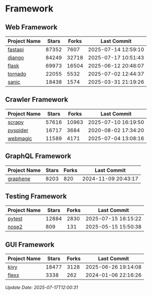 # Framework

## Web Framework
| Project Name | Stars | Forks | Last Commit |
| ------------ | ----- | ----- | ----------- |
| [fastapi](https://github.com/fastapi/fastapi) | 87352 | 7607 | 2025-07-14 12:59:10 |
| [django](https://github.com/django/django) | 84249 | 32718 | 2025-07-17 10:51:43 |
| [flask](https://github.com/pallets/flask) | 69973 | 16504 | 2025-06-12 20:48:07 |
| [tornado](https://github.com/tornadoweb/tornado) | 22055 | 5532 | 2025-07-02 12:44:37 |
| [sanic](https://github.com/sanic-org/sanic) | 18438 | 1574 | 2025-03-31 21:19:26 |

## Crawler Framework
| Project Name | Stars | Forks | Last Commit |
| ------------ | ----- | ----- | ----------- |
| [scrapy](https://github.com/scrapy/scrapy) | 57616 | 10963 | 2025-07-10 16:19:50 |
| [pyspider](https://github.com/binux/pyspider) | 16717 | 3684 | 2020-08-02 17:34:20 |
| [webmagic](https://github.com/code4craft/webmagic) | 11589 | 4171 | 2025-07-04 13:08:16 |

## GraphQL Framework
| Project Name | Stars | Forks | Last Commit |
| ------------ | ----- | ----- | ----------- |
| [graphene](https://github.com/graphql-python/graphene) | 8203 | 820 | 2024-11-09 20:43:17 |

## Testing Framework
| Project Name | Stars | Forks | Last Commit |
| ------------ | ----- | ----- | ----------- |
| [pytest](https://github.com/pytest-dev/pytest) | 12884 | 2830 | 2025-07-15 16:15:22 |
| [nose2](https://github.com/nose-devs/nose2) | 809 | 131 | 2025-05-15 15:50:38 |

## GUI Framework
| Project Name | Stars | Forks | Last Commit |
| ------------ | ----- | ----- | ----------- |
| [kivy](https://github.com/kivy/kivy) | 18477 | 3128 | 2025-06-26 19:14:08 |
| [flexx](https://github.com/flexxui/flexx) | 3338 | 262 | 2024-01-06 22:16:26 |

*Update Date: 2025-07-17T12:00:31*